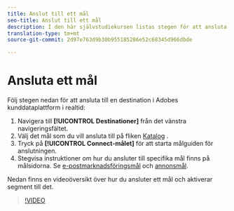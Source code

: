 ```yaml
---
title: Anslut till ett mål
seo-title: Anslut till ett mål
description: I den här självstudiekursen listas stegen för att ansluta ett mål i Adobe Real-time Customer Data Platform
translation-type: tm+mt
source-git-commit: 2d97e763d9b30b955185286e52c68345d966dbde

---
```



# Ansluta ett mål

Följ stegen nedan för att ansluta till en destination i Adobes kunddataplattform i realtid:

1. Navigera till **[!UICONTROL Destinationer]** från det vänstra navigeringsfältet.
2. Välj det mål som du vill ansluta till på fliken [Katalog](/help/rtcdp/destinations/destinations-workspace.md#catalog) .
3. Tryck på **[!UICONTROL Connect-målet]** för att starta målguiden för anslutningen.
4. Stegvisa instruktioner om hur du ansluter till specifika mål finns på målsidorna. Se [e-postmarknadsföringsmål](/help/rtcdp/destinations/email-marketing-destinations.md) och [annonsmål](/help/rtcdp/destinations/advertising-destinations.md).

Nedan finns en videoöversikt över hur du ansluter ett mål och aktiverar segment till det.

>[!VIDEO](https://video.tv.adobe.com/v/29710?quality=12)